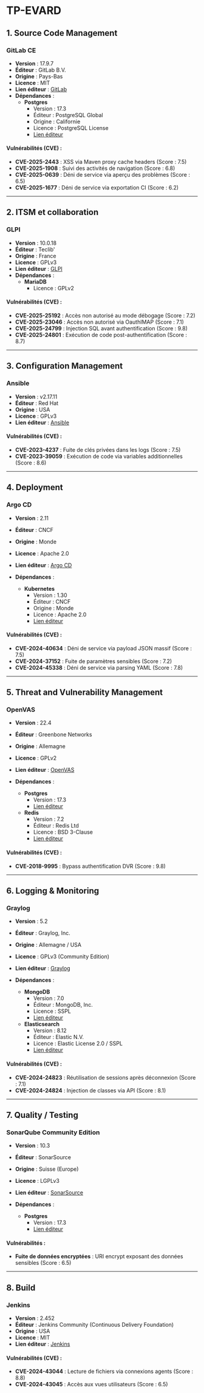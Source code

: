# TP-EVARD

## 1. Source Code Management

### GitLab CE
- **Version** : 17.9.7
- **Éditeur** : GitLab B.V.
- **Origine** : Pays-Bas
- **Licence** : MIT
- **Lien éditeur** : [GitLab](https://about.gitlab.com/)
- **Dépendances** :
  - **Postgres**
    - Version : 17.3
    - Éditeur : PostgreSQL Global
    - Origine : Californie
    - Licence : PostgreSQL License
    - [Lien éditeur](https://postgresql.org)

#### Vulnérabilités (CVE) :
- **CVE-2025-2443** : XSS via Maven proxy cache headers (Score : 7.5)
- **CVE-2025-1908** : Suivi des activités de navigation (Score : 6.8)
- **CVE-2025-0639** : Déni de service via aperçu des problèmes (Score : 6.5)
- **CVE-2025-1677** : Déni de service via exportation CI (Score : 6.2)

---

## 2. ITSM et collaboration

### GLPI
- **Version** : 10.0.18
- **Éditeur** : Teclib'
- **Origine** : France
- **Licence** : GPLv3
- **Lien éditeur** : [GLPI](https://glpi-project.org/)
- **Dépendances** :
  - **MariaDB**
    - Licence : GPLv2

#### Vulnérabilités (CVE) :
- **CVE-2025-25192** : Accès non autorisé au mode débogage (Score : 7.2)
- **CVE-2025-23046** : Accès non autorisé via OauthIMAP (Score : 7.1)
- **CVE-2025-24799** : Injection SQL avant authentification (Score : 9.8)
- **CVE-2025-24801** : Exécution de code post-authentification (Score : 8.7)

---

## 3. Configuration Management

### Ansible
- **Version** : v2.17.11
- **Éditeur** : Red Hat
- **Origine** : USA
- **Licence** : GPLv3
- **Lien éditeur** : [Ansible](https://www.ansible.com/)

#### Vulnérabilités (CVE) :
- **CVE-2023-4237** : Fuite de clés privées dans les logs (Score : 7.5)
- **CVE-2023-39059** : Exécution de code via variables additionnelles (Score : 8.6)

---

## 4. Deployment

### Argo CD
- **Version** : 2.11
- **Éditeur** : CNCF
- **Origine** : Monde
- **Licence** : Apache 2.0
- **Lien éditeur** : [Argo CD](https://argo-cd.readthedocs.io/)

- **Dépendances** :
  - **Kubernetes**
    - Version : 1.30
    - Éditeur : CNCF
    - Origine : Monde
    - Licence : Apache 2.0
    - [Lien éditeur](https://kubernetes.io/)

#### Vulnérabilités (CVE) :
- **CVE-2024-40634** : Déni de service via payload JSON massif (Score : 7.5)
- **CVE-2024-37152** : Fuite de paramètres sensibles (Score : 7.2)
- **CVE-2024-45338** : Déni de service via parsing YAML (Score : 7.8)

---

## 5. Threat and Vulnerability Management

### OpenVAS
- **Version** : 22.4
- **Éditeur** : Greenbone Networks
- **Origine** : Allemagne
- **Licence** : GPLv2
- **Lien éditeur** : [OpenVAS](https://www.greenbone.net/)

- **Dépendances** :
  - **Postgres**
    - Version : 17.3
    - [Lien éditeur](https://postgresql.org)
  - **Redis**
    - Version : 7.2
    - Éditeur : Redis Ltd
    - Licence : BSD 3-Clause
    - [Lien éditeur](https://redis.io/)

#### Vulnérabilités (CVE) :
- **CVE-2018-9995** : Bypass authentification DVR (Score : 9.8)

---

## 6. Logging & Monitoring

### Graylog
- **Version** : 5.2
- **Éditeur** : Graylog, Inc.
- **Origine** : Allemagne / USA
- **Licence** : GPLv3 (Community Edition)
- **Lien éditeur** : [Graylog](https://www.graylog.org/)

- **Dépendances** :
  - **MongoDB**
    - Version : 7.0
    - Éditeur : MongoDB, Inc.
    - Licence : SSPL
    - [Lien éditeur](https://www.mongodb.com/)
  - **Elasticsearch**
    - Version : 8.12
    - Éditeur : Elastic N.V.
    - Licence : Elastic License 2.0 / SSPL
    - [Lien éditeur](https://www.elastic.co/elasticsearch/)

#### Vulnérabilités (CVE) :
- **CVE-2024-24823** : Réutilisation de sessions après déconnexion (Score : 7.1)
- **CVE-2024-24824** : Injection de classes via API (Score : 8.1)

---

## 7. Quality / Testing

### SonarQube Community Edition
- **Version** : 10.3
- **Éditeur** : SonarSource
- **Origine** : Suisse (Europe)
- **Licence** : LGPLv3
- **Lien éditeur** : [SonarSource](https://www.sonarsource.com/)

- **Dépendances** :
  - **Postgres**
    - Version : 17.3
    - [Lien éditeur](https://postgresql.org)

#### Vulnérabilités :
- **Fuite de données encryptées** : URI encrypt exposant des données sensibles (Score : 6.5)

---

## 8. Build

### Jenkins
- **Version** : 2.452
- **Éditeur** : Jenkins Community (Continuous Delivery Foundation)
- **Origine** : USA
- **Licence** : MIT
- **Lien éditeur** : [Jenkins](https://www.jenkins.io/)

#### Vulnérabilités (CVE) :
- **CVE-2024-43044** : Lecture de fichiers via connexions agents (Score : 8.8)
- **CVE-2024-43045** : Accès aux vues utilisateurs (Score : 6.5)

